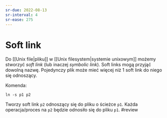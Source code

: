 ```yaml
---
sr-due: 2022-08-13
sr-interval: 4
sr-ease: 275
---
```


# Soft link
Do [[Unix file|pliku]] w [[Unix filesystem|systemie unixowym]] możemy stworzyć *soft link* (lub inaczej *symbolic link*). Soft links mogą przyjąć dowolną nazwę. Pojedynczy plik może mieć więcej niż 1 soft link do niego się odnoszący.

Komenda:
``` 
ln -s p1 p2
```
Tworzy soft link `p2` odnoszący się do pliku o ścieżce `p1`. Każda operacja/proces na `p2` będzie odnosiło się do pliku `p1`.
#review